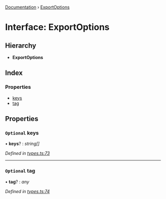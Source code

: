 [Documentation](../README.md) › [ExportOptions](exportoptions.md)

# Interface: ExportOptions

## Hierarchy

* **ExportOptions**

## Index

### Properties

* [keys](exportoptions.md#optional-keys)
* [tag](exportoptions.md#optional-tag)

## Properties

### `Optional` keys

• **keys**? : *string[]*

*Defined in [types.ts:73](https://github.com/badbatch/cachemap/blob/34d12b9/packages/core/src/types.ts#L73)*

___

### `Optional` tag

• **tag**? : *any*

*Defined in [types.ts:74](https://github.com/badbatch/cachemap/blob/34d12b9/packages/core/src/types.ts#L74)*
